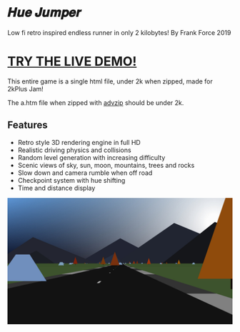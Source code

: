 # 𝑯𝒖𝒆 𝑱𝒖𝒎𝒑𝒆𝒓
Low fi retro inspired endless runner in only 2 kilobytes!
By Frank Force 2019

# [TRY THE LIVE DEMO!](https://killedbyapixel.github.io/HueJumper2k/)

This entire game is a single html file, under 2k when zipped, made for 2kPlus Jam!

The a.htm file when zipped with [advzip](https://www.advancemame.it/comp-readme.html) should be under 2k.

## Features
* Retro style 3D rendering engine in full HD
* Realistic driving physics and collisions
* Random level generation with increasing difficulty
* Scenic views of sky, sun, moon, mountains, trees and rocks
* Slow down and camera rumble when off road
* Checkpoint system with hue shifting
* Time and distance display

![Screenshot](/screenshot.jpg)
